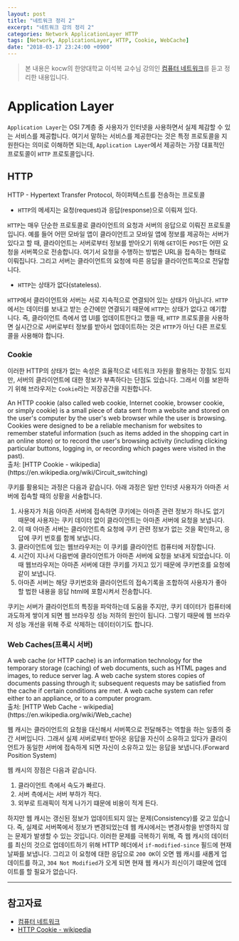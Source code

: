 ```yaml
---
layout: post
title: "네트워크 정리 2"
excerpt: "네트워크 강의 정리 2"
categories: Network ApplicationLayer HTTP
tags: [Network, ApplicationLayer, HTTP, Cookie, WebCache]
date: "2018-03-17 23:24:00 +0900"
---
```


> 본 내용은 kocw의 한양대학교 이석복 교수님 강의인 [컴퓨터 네트워크](http://www.kocw.net/home/search/kemView.do?kemId=1223614)를 듣고 정리한 내용입니다.

# Application Layer

`Application Layer`는 OSI 7계층 중 사용자가 인터넷을 사용하면서 실제 체감할 수 있는 서비스를 제공합니다. 여기서 말하는 서비스를 제공한다는 것은 특정 프로토콜을 지원한다는 의미로 이해하면 되는데, `Application Layer`에서 제공하는 가장 대표적인 프로토콜이 `HTTP` 프로토콜입니다.

## HTTP

<div class="message">
  HTTP - Hypertext Transfer Protocol, 하이퍼텍스트를 전송하는 프로토콜
</div>

* `HTTP`의 메세지는 요청(request)과 응답(response)으로 이뤄져 있다.

`HTTP`는 매우 단순한 프로토콜로 클라이언트의 요청과 서버의 응답으로 이뤄진 프로토콜입니다. 예를 들어 어떤 모바일 앱이 클라이언트고 모바일 앱에 정보를 제공하는 서버가 있다고 할 때, 클라이언트는 서버로부터 정보를 받아오기 위해 `GET`이든 `POST`든 어떤 요청을 서버쪽으로 전송합니다. 여기서 요청을 수행하는 방법은 URL을 접속하는 형태로 이뤄집니다. 그리고 서버는 클라이언트의 요청에 따른 응답을 클라이언트쪽으로 전달합니다.

* `HTTP`는 상태가 없다(stateless).

`HTTP`에서 클라이언트와 서버는 서로 지속적으로 연결되어 있는 상태가 아닙니다. `HTTP`에서는 데이터를 보내고 받는 순간에만 연결되기 때문에 `HTTP`는 상태가 없다고 얘기합니다. 즉, 클라이언트 측에서 앱 UI를 업데이트한다고 했을 때, `HTTP` 프로토콜을 사용하면 실시간으로 서버로부터 정보를 받아서 업데이트하는 것은 `HTTP`가 아닌 다른 프로토콜을 사용해야 합니다.

### Cookie

이러한 HTTP의 상태가 없는 속성은 효율적으로 네트워크 자원을 활용하는 장점도 있지만, 서버의 클라이언트에 대한 정보가 부족하다는 단점도 있습니다. 그래서 이를 보완하기 위해 브라우저는 `Cookie`라는 저장공간을 지원합니다.

<div class="message">
  An HTTP cookie (also called web cookie, Internet cookie, browser cookie, or simply cookie) is a small piece of data sent from a website and stored on the user's computer by the user's web browser while the user is browsing. Cookies were designed to be a reliable mechanism for websites to remember stateful information (such as items added in the shopping cart in an online store) or to record the user's browsing activity (including clicking particular buttons, logging in, or recording which pages were visited in the past).
</div>
출처: [HTTP Cookie - wikipedia](https://en.wikipedia.org/wiki/Circuit_switching)

쿠키를 활용되는 과정은 다음과 같습니다. 아래 과정은 일반 인터넷 사용자가 아마존 서버에 접속할 때의 상황을 서술합니다.

1. 사용자가 처음 아마존 서버에 접속하면 쿠키에는 아마존 관련 정보가 하나도 없기 때문에 사용자는 쿠키 데이터 없이 클라이언트는 아마존 서버에 요청을 보냅니다.
2. 이 때 아마존 서버는 클라이언트측 요청에 쿠키 관련 정보가 없는 것을 확인하고, 응답에 쿠키 번호를 함께 보냅니다.
3. 클라이언트에 있는 웹브라우저는 이 쿠키를 클라이언트 컴퓨터에 저장합니다.
4. 시간이 지나서 다음번에 클라이언트가 아마존 서버에 요청을 보내게 되었습니다. 이 때 웹브라우저는 아마존 서버에 대한 쿠키를 가지고 있기 때문에 쿠키번호를 요청에 같이 보냅니다.
5. 아마존 서버는 해당 쿠키번호와 클라이언트의 접속기록을 조합하여 사용자가 좋아할 법한 내용을 응답 html에 포함시켜서 전송합니다.

쿠키는 서버가 클라이언트의 특징을 파악하는데 도움을 주지만, 쿠키 데이터가 컴퓨터에 과도하게 쌓이게 되면 웹 브라우징 성능 저하의 원인이 됩니다. 그렇기 때문에 웹 브라우저 성능 개선을 위해 주로 삭제하는 데이터이기도 합니다.

### Web Caches(프록시 서버)

<div class="message">
  A web cache (or HTTP cache) is an information technology for the temporary storage (caching) of web documents, such as HTML pages and images, to reduce server lag. A web cache system stores copies of documents passing through it; subsequent requests may be satisfied from the cache if certain conditions are met. A web cache system can refer either to an appliance, or to a computer program.
</div>
출처: [HTTP Web Cache - wikipedia](https://en.wikipedia.org/wiki/Web_cache)

웹 캐시는 클라이언트의 요청을 대신해서 서버쪽으로 전달해주는 역할을 하는 일종의 중간 서버입니다. 그래서 실제 서버로부터 받아온 응답을 자신이 소유하고 있다가 클라이언트가 동일한 서버에 접속하게 되면 자신이 소유하고 있는 응답을 보냅니다.(Forward Position System)

웹 캐시의 장점은 다음과 같습니다.

1. 클라이언트 측에서 속도가 빠르다.
2. 서버 측에서는 서버 부하가 적다.
3. 외부로 트래픽이 적게 나가기 떄문에 비용이 적게 든다.

하지만 웹 캐시는 갱신된 정보가 업데이트되지 않는 문제(Consistency)를 갖고 있습니다. 즉, 실제로 서버쪽에서 정보가 변경되었는데 웹 캐시에서는 변경사항을 반영하지 않는 문제가 발생할 수 있는 것입니다. 이러한 문제를 극복하기 위해, 즉 웹 캐시의 데이터를 최신의 것으로 업데이트하기 위해 HTTP 헤더에서 `if-modified-since` 필드에 현재 날짜를 보냅니다. 그리고 이 요청에 대한 응답으로 `200 OK`이 오면 웹 캐시를 새롭게 업데이트를 하고, `304 Not Modified`가 오게 되면 현재 웹 캐시가 죄신이기 떄문에 업데이트를 할 필요가 없습니다. 

-----

## 참고자료
* [컴퓨터 네트워크](http://www.kocw.net/home/search/kemView.do?kemId=1223614)
* [HTTP Cookie - wikipedia](https://en.wikipedia.org/wiki/Circuit_switching)
